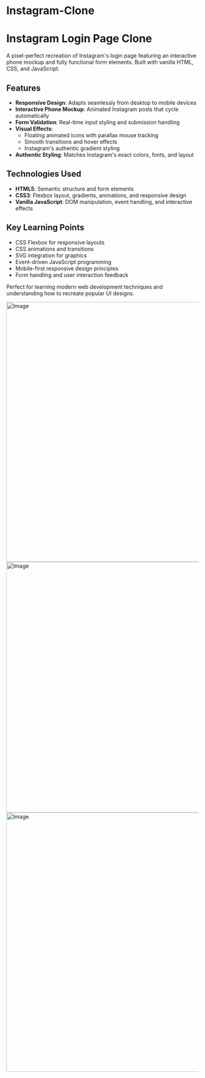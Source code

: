 # Instagram-Clone
# Instagram Login Page Clone

A pixel-perfect recreation of Instagram's login page featuring an interactive phone mockup and fully functional form elements. Built with vanilla HTML, CSS, and JavaScript.

## Features

- **Responsive Design**: Adapts seamlessly from desktop to mobile devices
- **Interactive Phone Mockup**: Animated Instagram posts that cycle automatically
- **Form Validation**: Real-time input styling and submission handling
- **Visual Effects**: 
  - Floating animated icons with parallax mouse tracking
  - Smooth transitions and hover effects
  - Instagram's authentic gradient styling
- **Authentic Styling**: Matches Instagram's exact colors, fonts, and layout

## Technologies Used

- **HTML5**: Semantic structure and form elements
- **CSS3**: Flexbox layout, gradients, animations, and responsive design
- **Vanilla JavaScript**: DOM manipulation, event handling, and interactive effects

## Key Learning Points

- CSS Flexbox for responsive layouts
- CSS animations and transitions
- SVG integration for graphics
- Event-driven JavaScript programming
- Mobile-first responsive design principles
- Form handling and user interaction feedback

Perfect for learning modern web development techniques and understanding how to recreate popular UI designs.











<img width="1021" height="679" alt="Image" src="https://github.com/user-attachments/assets/def4fb3a-9747-4030-bf2b-ce528d0c17c2" />

<img width="1164" height="655" alt="Image" src="https://github.com/user-attachments/assets/12943a1b-edb5-41ce-9aa9-2deff4418e54" />


<img width="1048" height="677" alt="Image" src="https://github.com/user-attachments/assets/4bdd88ea-aa3f-41c8-b4b9-9c7a69cbd6e7" />
